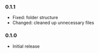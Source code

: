 ### 0.1.1

- Fixed: folder structure
- Changed: cleaned up unnecessary files

### 0.1.0

- Initial release